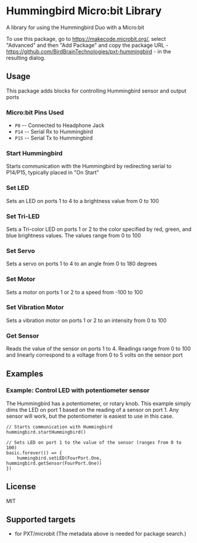# Hummingbird Micro:bit Library

A library for using the Hummingbird Duo with a Micro:bit

To use this package, go to https://makecode.microbit.org/, select "Advanced" and then "Add Package" and copy the package URL - https://github.com/BirdBrainTechnologies/pxt-hummingbird - in the resulting dialog.

## Usage
This package adds blocks for controlling Hummingbird sensor and output ports

### Micro:bit Pins Used
* ``P0`` -- Connected to Headphone Jack
* ``P14`` -- Serial Rx to Hummingbird
* ``P15`` -- Serial Tx to Hummingbird

### Start Hummingbird
Starts communication with the Hummingbird by redirecting serial to P14/P15, typically placed in "On Start"

### Set LED
Sets an LED on ports 1 to 4 to a brightness value from 0 to 100

### Set Tri-LED
Sets a Tri-color LED on ports 1 or 2 to the color specified by red, green, and blue brightness values. The values range from 0 to 100

### Set Servo
Sets a servo on ports 1 to 4 to an angle from 0 to 180 degrees

### Set Motor
Sets a motor on ports 1 or 2 to a speed from -100 to 100

### Set Vibration Motor
Sets a vibration motor on ports 1 or 2 to an intensity from 0 to 100

### Get Sensor
Reads the value of the sensor on ports 1 to 4. Readings range from 0 to 100 and linearly correspond to a voltage from 0 to 5 volts on the sensor port

## Examples

### Example: Control LED with potentiometer sensor
The Hummingbird has a potentiometer, or rotary knob. This example simply dims the LED on port 1 based on the reading of a sensor on port 1. Any sensor will work, but the potentiometer is easiest to use in this case.
```
// Starts communication with Hummingbird
hummingbird.startHummingbird()

// Sets LED on port 1 to the value of the sensor (ranges from 0 to 100)
basic.forever(() => {
    hummingbird.setLED(FourPort.One, hummingbird.getSensor(FourPort.One))
})
```

## License

MIT

## Supported targets

* for PXT/microbit
(The metadata above is needed for package search.)

